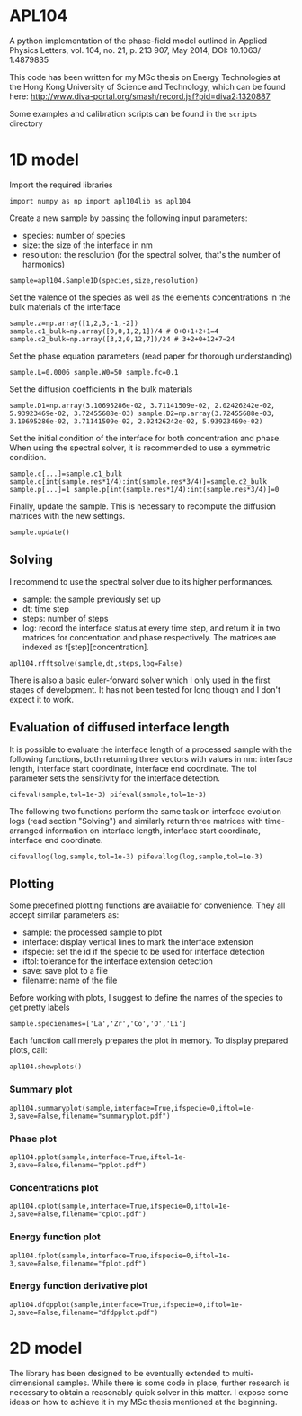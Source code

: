 # APL104
A python implementation of the phase-field model outlined in Applied Physics Letters, vol. 104, no. 21, p. 213 907, May 2014, DOI: 10.1063/ 1.4879835

This code has been written for my MSc thesis on Energy Technologies at the Hong Kong University of Science and Technology, which can be found here: http://www.diva-portal.org/smash/record.jsf?pid=diva2:1320887

Some examples and calibration scripts can be found in the `scripts` directory

# 1D model

Import the required libraries

`
import numpy as np
import apl104lib as apl104
`

Create a new sample by passing the following input parameters:
- species: number of species
- size: the size of the interface in nm
- resolution: the resolution (for the spectral solver, that's the number of harmonics)

`
sample=apl104.Sample1D(species,size,resolution)
`

Set the valence of the species as well as the elements concentrations in the bulk materials of the interface

`
sample.z=np.array([1,2,3,-1,-2])
sample.c1_bulk=np.array([0,0,1,2,1])/4 # 0+0+1+2+1=4
sample.c2_bulk=np.array([3,2,0,12,7])/24 # 3+2+0+12+7=24
`

Set the phase equation parameters (read paper for thorough understanding)

`
sample.L=0.0006
sample.W0=50
sample.fc=0.1
`

Set the diffusion coefficients in the bulk materials

`
sample.D1=np.array(3.10695286e-02, 3.71141509e-02, 2.02426242e-02, 5.93923469e-02, 3.72455688e-03)
sample.D2=np.array(3.72455688e-03, 3.10695286e-02, 3.71141509e-02, 2.02426242e-02, 5.93923469e-02)
`

Set the initial condition of the interface for both concentration and phase. When using the spectral solver, it is recommended to use a symmetric condition.

`
sample.c[...]=sample.c1_bulk
sample.c[int(sample.res*1/4):int(sample.res*3/4)]=sample.c2_bulk
sample.p[...]=1
sample.p[int(sample.res*1/4):int(sample.res*3/4)]=0
`

Finally, update the sample. This is necessary to recompute the diffusion matrices with the new settings.

`
sample.update()
`

## Solving

I recommend to use the spectral solver due to its higher performances.
- sample: the sample previously set up
- dt: time step
- steps: number of steps
- log: record the interface status at every time step, and return it in two matrices for concentration and phase respectively. The matrices are indexed as f[step][concentration].

`
apl104.rfftsolve(sample,dt,steps,log=False)
`

There is also a basic euler-forward solver which I only used in the first stages of development. It has not been tested for long though and I don't expect it to work.

## Evaluation of diffused interface length

It is possible to evaluate the interface length of a processed sample with the following functions, both returning three vectors with values in nm: interface length, interface start coordinate, interface end coordinate. The tol parameter sets the sensitivity for the interface detection.

`
cifeval(sample,tol=1e-3)
pifeval(sample,tol=1e-3)
`

The following two functions perform the same task on interface evolution logs (read section "Solving") and similarly return three matrices with time-arranged information on interface length, interface start coordinate, interface end coordinate.

`
cifevallog(log,sample,tol=1e-3)
pifevallog(log,sample,tol=1e-3)
`

## Plotting

Some predefined plotting functions are available for convenience. They all accept similar parameters as:
- sample: the processed sample to plot
- interface: display vertical lines to mark the interface extension
- ifspecie: set the id if the specie to be used for interface detection
- iftol: tolerance for the interface extension detection
- save: save plot to a file
- filename: name of the file

Before working with plots, I suggest to define the names of the species to get pretty labels

`
sample.specienames=['La','Zr','Co','O','Li']
`

Each function call merely prepares the plot in memory. To display prepared plots, call:

`
apl104.showplots()
`

### Summary plot
`
apl104.summaryplot(sample,interface=True,ifspecie=0,iftol=1e-3,save=False,filename="summaryplot.pdf")
`
### Phase plot
`
apl104.pplot(sample,interface=True,iftol=1e-3,save=False,filename="pplot.pdf")
`
### Concentrations plot
`
apl104.cplot(sample,interface=True,ifspecie=0,iftol=1e-3,save=False,filename="cplot.pdf")
`
### Energy function plot
`
apl104.fplot(sample,interface=True,ifspecie=0,iftol=1e-3,save=False,filename="fplot.pdf")
`
### Energy function derivative plot
`
apl104.dfdpplot(sample,interface=True,ifspecie=0,iftol=1e-3,save=False,filename="dfdpplot.pdf")
`
# 2D model

The library has been designed to be eventually extended to multi-dimensional samples. While there is some code in place, further research is necessary to obtain a reasonably quick solver in this matter. I expose some ideas on how to achieve it in my MSc thesis mentioned at the beginning.